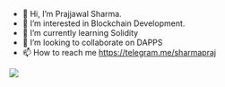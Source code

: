 - 👋 Hi, I’m Prajjawal Sharma.
- 👀 I’m interested in Blockchain Development.
- 🌱 I’m currently learning Solidity
- 💞️ I’m looking to collaborate on DAPPS
- 📫 How to reach me https://telegram.me/sharmapraj


<a href="https://visitcount.itsvg.in">
  <img src="https://visitcount.itsvg.in/api?id=Prajjawal&label=Profile%20Views&color=1&icon=6&pretty=true" />
</a>

<!---
sharmaprajjawal/sharmaprajjawal is a ✨ special ✨ repository because its `README.md` (this file) appears on your GitHub profile.
You can click the Preview link to take a look at your changes.
--->
